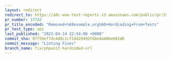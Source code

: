 ```yaml
---
layout: redirect
redirect_to: https://a8c-woo-test-reports.s3.amazonaws.com/public/pr/37742/api/index.html
pr_number: 37742
pr_title_encoded: "Removed+%60example.org%60+Hardcoding+From+Tests"
pr_test_type: api
last_published: "2023-04-14 22:54:00 +0000"
commit_sha: 07f59ef7dc4d8c1cf1d429492fdbe4a486e601d8
commit_message: "Linting Fixes"
branch_name: fix/phpunit-hardcoded-url
---
```

